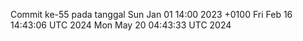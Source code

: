 Commit ke-55 pada tanggal Sun Jan 01 14:00 2023 +0100
Fri Feb 16 14:43:06 UTC 2024
Mon May 20 04:43:33 UTC 2024
